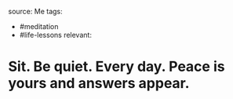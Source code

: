 source: Me
tags:
- #meditation 
- #life-lessons 
relevant:

# Sit. Be quiet. Every day. Peace is yours and answers appear.